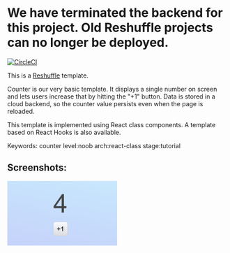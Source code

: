 # We have terminated the backend for this project.  Old Reshuffle projects can no longer be deployed.

[![CircleCI](https://circleci.com/gh/reshufflehq/counter-class.svg?style=svg)](https://circleci.com/gh/reshufflehq/counter-class)

This is a [Reshuffle](https://reshuffle.com/) template.

Counter is our very basic template. It displays a single number on screen
and lets users increase that by hitting the "+1" button. Data is stored
in a cloud backend, so the counter value persists even when the page is
reloaded.

This template is implemented using React class components. A template based
on React Hooks is also available.

Keywords: counter level:noob arch:react-class stage:tutorial

## Screenshots:

<img src="./app-screen.png" width="50%" height="50%">
